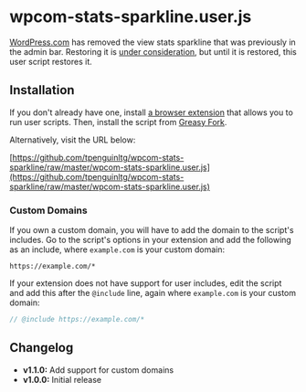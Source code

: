 # wpcom-stats-sparkline.user.js

[WordPress.com](https://wordpress.com/) has removed the view stats sparkline that was previously in the admin bar. Restoring it is [under consideration](https://en.forums.wordpress.com/topic/new-admin-bar-feedback?replies=12#post-2824387), but until it is restored, this user script restores it.

## Installation
If you don't already have one, install [a browser extension](https://greasyfork.org/en/help/installing-user-scripts) that allows you to run user scripts. Then, install the script from [Greasy Fork](https://greasyfork.org/en/scripts/26076-wordpress-com-stats-sparkline).

Alternatively, visit the URL below:

[https://github.com/tpenguinltg/wpcom-stats-sparkline/raw/master/wpcom-stats-sparkline.user.js](https://github.com/tpenguinltg/wpcom-stats-sparkline/raw/master/wpcom-stats-sparkline.user.js)

### Custom Domains

If you own a custom domain, you will have to add the domain to the script's includes. Go to the script's options in your extension and add the following as an include, where `example.com` is your custom domain:

```
https://example.com/*
```

If your extension does not have support for user includes, edit the script and add this after the `@include` line, again where `example.com` is your custom domain:

```javascript
// @include https://example.com/*
```

## Changelog
* **v1.1.0:** Add support for custom domains
* **v1.0.0:** Initial release

